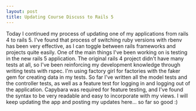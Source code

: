 ```yaml
---
layout: post
title: Updating Course Discuss to Rails 5
---
```


Today I continued my process of updating one of my applications from rails 4 to rails 5. I've found that process of switching ruby versions with rbenv has been very effective, as I can toggle between rails frameworks and projects quite easily. One of the main things I've been working on is testing in the new rails 5 application. The original rails 4 project didn't have many tests at all, so I've been reinforcing my development knowledge through writing tests with rspec. I'm using factory girl for factories with the faker gem for creating data in my tests. So far I've written all the model tests and the controller tests, as well as a feature test for logging in and logging out of the application. Capybara was required for feature testing, and I've found the syntax to be very readable and easy to incorporate with my views. I will keep updating the app and posting my updates here... so far so good :)